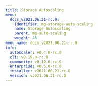 ```yaml
---
title: Storage Autoscaling
menu:
  docs_v2021.06.21-rc.0:
    identifier: mg-storage-auto-scaling
    name: Storage Autoscaling
    parent: mg-auto-scaling
    weight: 46
menu_name: docs_v2021.06.21-rc.0
info:
  autoscaler: v0.4.0-rc.0
  cli: v0.19.0-rc.0
  community: v0.19.0-rc.0
  enterprise: v0.6.0-rc.0
  installer: v2021.06.21-rc.0
  version: v2021.06.21-rc.0
---
```



